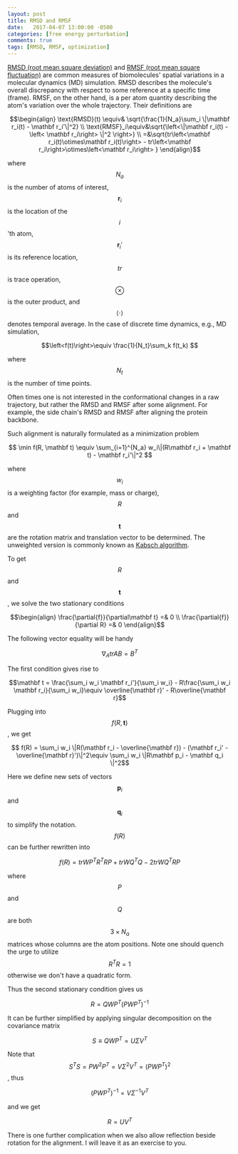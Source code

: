 ```yaml
---
layout: post
title: RMSD and RMSF
date:   2017-04-07 13:00:00 -0500
categories: [free energy perturbation]
comments: true
tags: [RMSD, RMSF, optimization]
---
```


[RMSD (root mean square deviation)](https://en.wikipedia.org/wiki/Root-mean-square_deviation)
and [RMSF (root mean square fluctuation)](https://en.wikipedia.org/wiki/Root-mean-square_deviation_of_atomic_positions)
are common measures of biomolecules' spatial variations in a molecular dynamics (MD) simulation.
RMSD describes the molecule's overall discrepancy with respect to some reference
at a specific time (frame).
RMSF, on the other hand, is a per atom quantity describing the atom's variation
over the whole trajectory.
Their definitions are

$$\begin{align}
\text{RMSD}(t) \equiv& \sqrt{\frac{1}{N_a}\sum_i \|\mathbf r_i(t) - \mathbf r_i'\|^2} \\
\text{RMSF}_i\equiv&\sqrt{\left<\|\mathbf r_i(t) - \left< \mathbf r_i\right> \|^2 \right>} \\
=&\sqrt{tr\left<\mathbf r_i(t)\otimes\mathbf r_i(t)\right> - tr\left<\mathbf r_i\right>\otimes\left<\mathbf r_i\right> }
\end{align}$$

where $$N_a$$ is the number of atoms of interest,
$$\mathbf r_i$$ is the location of the $$i$$'th atom,
$$\mathbf r_i'$$ is its reference location,
$$tr$$ is trace operation, $$\otimes$$ is the outer product,
and $$\left<\cdot\right>$$ denotes temporal average.
In the case of discrete time dynamics, e.g., MD simulation,

$$\left<f(t)\right>\equiv \frac{1}{N_t}\sum_k f(t_k) $$

where $$N_t$$ is the number of time points.

Often times one is not interested in the conformational changes in a raw trajectory,
but rather the RMSD and RMSF after some alignment.
For example, the side chain's RMSD and RMSF after aligning the protein backbone.

Such alignment is naturally formulated as a minimization problem

$$ \min f(R, \mathbf t) \equiv \sum_{i=1}^{N_a} w_i\|(R\mathbf r_i + \mathbf t) - \mathbf r_i'\|^2 $$

where $$w_i$$ is a weighting factor (for example, mass or charge),
$$R$$ and $$\mathbf t$$ are the rotation matrix and translation vector to be determined.
The unweighted version is commonly known as [Kabsch algorithm](https://en.wikipedia.org/wiki/Kabsch_algorithm).

To get $$R$$ and $$\mathbf t$$, we solve the two stationary conditions

$$\begin{align} \frac{\partial{f}}{\partial\mathbf t} =& 0 \\
\frac{\partial{f}}{\partial R} =& 0 \end{align}$$

The following vector equality  will be handy

$$\nabla_A tr AB = B^T $$

The first condition gives rise to

$$\mathbf t = \frac{\sum_i w_i \mathbf r_i'}{\sum_i w_i} - R\frac{\sum_i w_i \mathbf r_i}{\sum_i w_i}\equiv \overline{\mathbf r}' - R\overline{\mathbf r}$$

Plugging into $$f(R, \mathbf t)$$, we get

$$ f(R) = \sum_i w_i \|R(\mathbf r_i - \overline{\mathbf r}) - (\mathbf r_i' -\overline{\mathbf r}')\|^2\equiv \sum_i w_i \|R\mathbf p_i  - \mathbf q_i \|^2$$

Here we define new sets of vectors $$\mathbf p_i$$ and $$\mathbf q_i$$ to simplify the notation. $$f(R)$$ can be further rewritten into

$$ f(R) = tr WP^TR^TRP + tr WQ^TQ - 2tr WQ^TRP$$

where $$P$$ and $$Q$$ are both $$3\times N_a$$ matrices whose columns are the atom positions.
Note one should quench the urge to utilize $$R^TR=1$$ otherwise we don't have a quadratic form.

Thus the second stationary condition gives us

$$R = QWP^T (PWP^T)^{-1}$$

It can be further simplified by applying singular decomposition on the covariance matrix

$$S \equiv QWP^T = U\Sigma V^T$$

Note that $$S^TS = PW^2P^T = V\Sigma^2 V^T = (PWP^T)^2 $$, thus

$$(PWP^T)^{-1} =  V\Sigma^{-1} V^T$$

and we get

$$R = UV^T$$

There is one further complication when we also allow reflection beside rotation for the alignment. I will leave it as an exercise to you.


